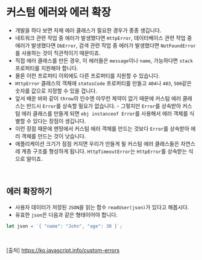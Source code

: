 # 커스텀 에러와 에러 확장

- 개발을 하다 보면 자체 에러 클래스가 필요한 경우가 종종 생깁니다.
- 네트워크 관련 작업 중 에러가 발생했다면 `HttpError`, 데이터베이스 관련 작업 중 에러가 발생했다면 `DbError`, 검색 관련 작업 중 에러가 발생했다면 `NotFoundError`를 사용하는 것이 직관적이기 때문이죠.
- 직접 에러 클래스를 만든 경우, 이 에러들은 `message`이나 `name`, 가능하다면 `stack` 프로퍼티를 지원해야 합니다.
- 물론 이런 프로퍼티 이외에도 다른 프로퍼티를 지원할 수 있습니다.
- `HttpError` 클래스의 객체에 `statusCode` 프로퍼티를 만들고 `404`나 `403`, `500`같은 숫자를 값으로 지정할 수 있을 겁니다.
- 앞서 배운 바와 같이 `throw`의 인수엔 아무런 제약이 없기 때문에 커스텀 에러 클래스는 반드시 `Error`를 상속할 필요가 없습니다. - 그렇지만 `Error`를 상속받아 커스텀 에러 클래스를 만들게 되면 `obj instanceof Error`를 사용해서 에러 객체를 식별할 수 있다는 장점이 생깁니다.
- 이런 장점 때문에 맨땅에서 커스텀 에러 객체를 만드는 것보다 `Error`를 상속받아 에러 객체를 만드는 것이 낫습니다.
- 애플리케이션 크기가 점점 커지면 우리가 만들게 될 커스텀 에러 클래스들은 자연스레 계층 구조를 형성하게 됩니다. `HttpTimeoutError`는 `HttpError`를 상속받는 식으로 말이죠.

<br>

## 에러 확장하기

- 사용자 데이터가 저장된 `JSON`을 읽는 함수 `readUser(json)`가 있다고 해봅시다.
- 유효한 `json`은 다음과 같은 형태이어야 합니다.

```js
let json = `{ "name": "John", "age": 30 }`;
```

<br>

[출처]
https://ko.javascript.info/custom-errors
